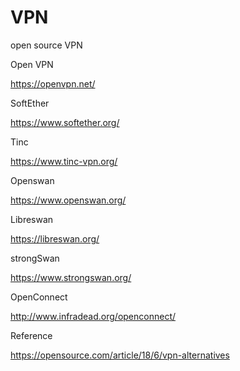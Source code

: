 # VPN

open source VPN 

Open VPN 

https://openvpn.net/

SoftEther

https://www.softether.org/

Tinc 

https://www.tinc-vpn.org/

Openswan

https://www.openswan.org/

Libreswan

https://libreswan.org/

strongSwan

https://www.strongswan.org/


OpenConnect

http://www.infradead.org/openconnect/

Reference 

https://opensource.com/article/18/6/vpn-alternatives

